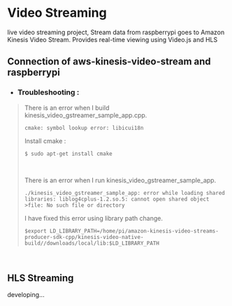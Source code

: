 # Video Streaming 
live video streaming project, Stream data from raspberrypi goes to Amazon Kinesis Video Stream. Provides real-time viewing using Video.js and HLS

## Connection of aws-kinesis-video-stream and raspberrypi
* ### Troubleshooting : 
>There is an error when I build kinesis_video_gstreamer_sample_app.cpp.
>~~~ 
>cmake: symbol lookup error: libicui18n 
>~~~
>Install cmake :
>~~~
>$ sudo apt-get install cmake
>~~~
><br />
>
>There is an error when I run kinesis_video_gstreamer_sample_app.
>~~~
>./kinesis_video_gstreamer_sample_app: error while loading shared libraries: liblog4cplus-1.2.so.5: cannot open shared object >file: No such file or directory
>~~~
>I have fixed this error using library path change.
>~~~
>$export LD_LIBRARY_PATH=/home/pi/amazon-kinesis-video-streams-producer-sdk-cpp/kinesis-video-native-build//downloads/local/lib:$LD_LIBRARY_PATH
>~~~
<br />

## HLS Streaming
developing...

